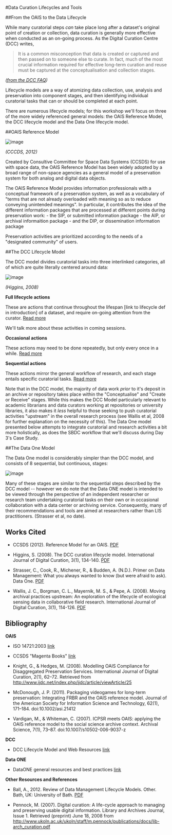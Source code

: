 #Data Curation Lifecycles and Tools

##From the OAIS to the Data Lifecycle

While many curatorial steps _can_ take place long after a dataset's original point of creation or collection, data curation is generally more effective when conducted as an on-going process.  As the Digital Curation Centre (DCC) writes, 

>It is a common misconception that data is created or captured and then passed on to someone else to curate. In fact, much of the most crucial information required for effective long-term curation and reuse must be captured at the conceptualisation and collection stages. 

_([from the DCC FAQ](http://www.dcc.ac.uk/resources/curation-lifecycle-model/lifecycle-model-faqs#sthash.I5US5DyT.dpuf))_

Lifecycle models are a way of atomizing data collection, use, analysis and preservation into component stages, and then identifying individual curatorial tasks that can or should be completed at each point. 

There are numerous lifecycle models; for this workshop we'll focus on three of the more widely referenced general models: the OAIS Reference Model, the DCC lifecycle model and the Data One lifecycle model.

##OAIS Reference Model

![image](http://www.ncdd.nl/blog/wp-content/uploads/2011/12/OAIS_full.gif)

_(CCCDS, 2012)_

Created by Consultive Committee for Space Data Systems (CCSDS) for use with space data, the OAIS Reference Model has been widely adopted by a broad range of non-space agencies as a general model of a preservation system for both analog and digital data objects.

The OAIS Reference Model provides information professionals with a conceptual framework of a preservation system, as well as a vocabulary of "terms that are not already overloaded with meaning so as to reduce conveying unintended meanings".  In particular, it contributes the idea of the different information packages that are processed at different points during preservation work:
	- the SIP, or submitted information package
	- the AIP, or archival informaition package
	- and the DIP, or dissemination information package

Preservation activities are prioritized according to the needs of a "designated community" of users.
 
##The DCC Lifecycle Model

The DCC model divides curatorial tasks into three interlinked categories, all of which are quite literally centered around data:

![image](http://www.lib.ua.edu/wiki/sura/images/0/0d/DCC-data-lifecycle.png)

_(Higgins, 2008)_

**Full lifecycle actions**

These are actions that continue throughout the lifespan [link to lifecycle def in introduction] of a dataset, and require on-going attention from the curator.  [Read more](http://www.dcc.ac.uk/resources/curation-lifecycle-model#sthash.QOx0GL9t.dpuf)

We'll talk more about these activities in coming sessions.

**Occasional actions**

These actions may need to be done repeatedly, but only every once in a while. [Read more](http://www.dcc.ac.uk/resources/curation-lifecycle-model#sthash.Iq4isJfb.dpuf)

**Sequential actions**

These actions mirror the general workflow of research, and each stage entails specific curatorial tasks.  [Read more](http://www.dcc.ac.uk/resources/curation-lifecycle-model#sthash.Iq4isJfb.dpuf)

Note that in the DCC model, the majority of data work _prior_ to it's deposit in an archive or repository takes place within the "Conceptualise" and "Create or Receive" stages.  While this makes the DCC Model particularly relevant to academic librarians and data curators working at repositories or university libraries, it also makes it _less_ helpful to those seeking to push curatorial activities "upstream" in the overall research process (see Wallis et al, 2008 for further explanation on the necessity of this).  The Data One model presented below attempts to integrate curatorial and research activities a bit more holistically, as does the SBDC workflow that we'll discuss during Day 3's Case Study.

##The Data One Model

The Data One model is considerably simpler than the DCC model, and consists of 8 sequential, but continuous, stages: 

![image](http://image.slidesharecdn.com/lifecyclestarr-121114085254-phpapp01/95/what-is-the-research-life-cycle-5-638.jpg?cb=1355761447)

Many of these stages are similar to the sequential steps described by the DCC model -- however we do note that the Data ONE model is intended to be viewed through the perspective of an independent researcher or research team undertaking curatorial tasks on their own or in occasional collaboration with a data center or archiving service. Consequently, many of their recommendations and tools are aimed at researchers rather than LIS practitioners. (Strasser et al, no date).

## Works Cited

- CCSDS (2012). Reference Model for an OAIS. [PDF](http://public.ccsds.org/publications/archive/650x0m2.pdf)

- Higgins, S. (2008). The DCC curation lifecycle model. International Journal of Digital Curation, 3(1), 134-140. [PDF](http://www.ijdc.net/index.php/ijdc/article/viewArticle/69)

- Strasser, C., Cook, R., Michener, R., & Budden, A. (N.D.). Primer on Data Management: What you always wanted to know (but were afraid to ask). Data One. [PDF](https://www.dataone.org/sites/all/documents/DataONE_BP_Primer_020212.pdf)

- Wallis, J. C., Borgman, C. L., Mayernik, M. S., & Pepe, A. (2008). Moving archival practices upstream: An exploration of the lifecycle of ecological sensing data in collaborative field research. International Journal of Digital Curation, 3(1), 114-126. [PDF](http://www.ijdc.net/index.php/ijdc/article/viewArticle/67)


## Bibliography

**OAIS**
- ISO 14721:2003 [link](http://www.iso.org/iso/iso_catalogue/catalogue_tc/catalogue_detail.htm?csnumber=24683)

- CCSDS "Magenta Books" [link](http://public.ccsds.org/publications/MagentaBooks.aspx)

- Knight, G., & Hedges, M. (2008). Modelling OAIS Compliance for Disaggregated Preservation Services. International Journal of Digital Curation, 2(1), 62–72. Retrieved from http://www.ijdc.net/index.php/ijdc/article/viewArticle/25

- McDonough, J. P. (2011). Packaging videogames for long-term preservation: Integrating FRBR and the OAIS reference model. Journal of the American Society for Information Science and Technology, 62(1), 171–184. doi:10.1002/asi.21412

- Vardigan, M., & Whiteman, C. (2007). ICPSR meets OAIS: applying the OAIS reference model to the social science archive context. Archival Science, 7(1), 73–87. doi:10.1007/s10502-006-9037-z

**DCC**

- DCC Lifecycle Model and Web Resources [link](http://www.dcc.ac.uk/resources/curation-lifecycle-model)

**Data ONE**

- DataONE general resources and best practices [link](https://www.dataone.org/best-practices)

**Other Resources and References**

- Ball, A., 2012. Review of Data Management Lifecycle Models. Other. Bath, UK: University of Bath. [PDF](http://opus.bath.ac.uk/28587/1/redm1rep120110ab10.pdf)

- Pennock, M. (2007). Digital curation: A life-cycle approach to managing and preserving usable digital information. Library and Archives Journal, Issue 1. Retrieved (preprint) June 18, 2008 from http://www.ukoln.ac.uk/ukoln/staff/m.pennock/publications/docs/lib-arch_curation.pdf
